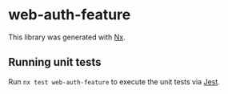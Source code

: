 # web-auth-feature

This library was generated with [Nx](https://nx.dev).

## Running unit tests

Run `nx test web-auth-feature` to execute the unit tests via [Jest](https://jestjs.io).
